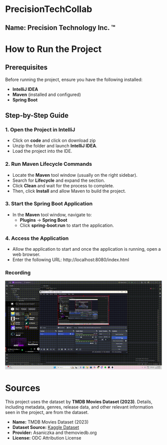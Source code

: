 # PrecisionTechCollab
## Name: Precision Technology Inc. ™

# How to Run the Project

## Prerequisites
Before running the project, ensure you have the following installed:
- **IntelliJ IDEA**
- **Maven** (installed and configured)
- **Spring Boot**

## Step-by-Step Guide

### 1. Open the Project in IntelliJ
- Click on **code** and click on download zip
- Unzip the folder and launch **IntelliJ IDEA**.
- Load the project into the IDE.

### 2. Run Maven Lifecycle Commands
- Locate the **Maven** tool window (usually on the right sidebar).
- Search for **Lifecycle** and expand the section.
- Click **Clean** and wait for the process to complete.
- Then, click **Install** and allow Maven to build the project.

### 3. Start the Spring Boot Application
- In the **Maven** tool window, navigate to:
  - **Plugins** → **Spring Boot**
  - Click **spring-boot:run** to start the application.

### 4. Access the Application
- Allow the application to start and once the application is running, open a web browser.
- Enter the following URL: http://localhost:8080/index.html

### Recording
<p align="center">
  <img src="./iteration1demo.gif"  alt="SetUp Demo"/>
</p>

# Sources 
This project uses the dataset by **TMDB Movies Dataset (2023)**. Details, including metadata, genres, release data, and other relevant information seen in the project, are from the dataset.

- **Name:** TMDB Movies Dataset (2023)
- **Dataset Source:** [Kaggle Dataset](https://www.kaggle.com/datasets/asaniczka/tmdb-movies-dataset-2023-930k-movies)
- **Provider:** Asaniczka and themoviedb.org
- **License:** ODC Attribution License
